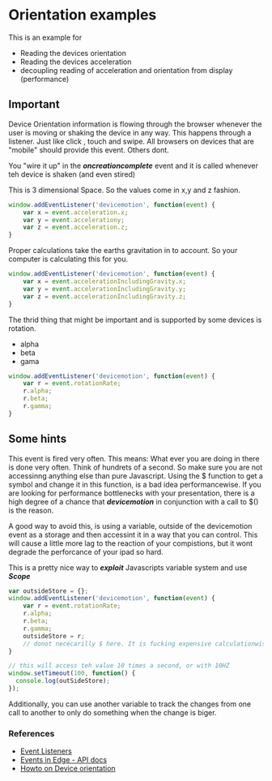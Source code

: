 # Orientation examples

This is an example for

* Reading the devices orientation 
* Reading the devices acceleration
* decoupling reading of acceleration and orientation from display (performance)
 
## Important

Device Orientation information is flowing through the browser whenever the user is moving or shaking the device in any way. This happens through a listener. Just like click , touch and swipe. All browsers on devices that are "mobile" should provide this event. Others dont.

You "wire it up" in the ***oncreationcomplete*** event and it is called whenever teh device is shaken (and even stired) 

This is 3 dimensional Space. So the values come in x,y and z fashion. 

```javascript 
window.addEventListener('devicemotion', function(event) {
    var x = event.acceleration.x;
    var y = event.accelerationy;
    var z = event.acceleration.z;
}        
```
Proper calculations take the earths gravitation in to account. So your computer is calculating this for you. 

```javascript 
window.addEventListener('devicemotion', function(event) {
    var x = event.accelerationIncludingGravity.x;
    var y = event.accelerationIncludingGravity.y;
    var z = event.accelerationIncludingGravity.z;
}        
```

The thrid thing that might be important and is supported by some devices is rotation. 

* alpha
* beta
* gama

```javascript 
window.addEventListener('devicemotion', function(event) {   
    var r = event.rotationRate;
    r.alpha;
    r.beta;
    r.gamma;
}        
```

## Some hints

This event is fired very often. This means: What ever you are doing in there is done very often. Think of hundrets of a second. So make sure you are not accessinng anything else than pure Javascript. 
Using the $ function to get a symbol and change it in this function, is a bad idea performancewise. 
If you are looking for performance bottlenecks with your presentation, there is a high degree of a chance that ***devicemotion*** in conjunction with a call to $()  is the reason.

A good way to avoid this, is using a variable, outside of the devicemotion event as a storage and then accessint it in a way that you can control. This will cause a little more lag to the reaction of your compistions, but it wont degrade the perforcance of your ipad so hard.

This is a pretty nice way to ***exploit*** Javascripts variable system and use ***Scope*** 


```javascript 
var outsideStore = {};
window.addEventListener('devicemotion', function(event) {  
    var r = event.rotationRate;
    r.alpha;
    r.beta;
    r.gamma;
    outsideStore = r;    
    // donot nececarilly $ here. It is fucking expensive calculationwise and triggered a lot of times
}

// this will access teh value 10 times a second, or with 10HZ
window.setTimeout(100, function() {
  console.log(outSideStore);
});
```

Additionally, you can use another variable to track the changes from one call to another to only do something when the change is biger. 

### References 

* [Event Listeners]()
* [Events in Edge - API docs](http://www.adobe.com/devnet-docs/edgeanimate/api/current/index.html#Events)
* [Howto on Device orientation]()
